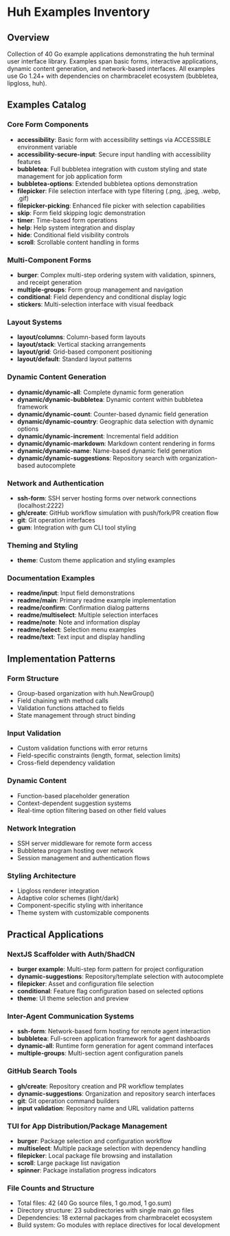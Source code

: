 # Huh Examples Inventory

## Overview
Collection of 40 Go example applications demonstrating the huh terminal user interface library. Examples span basic forms, interactive applications, dynamic content generation, and network-based interfaces. All examples use Go 1.24+ with dependencies on charmbracelet ecosystem (bubbletea, lipgloss, huh).

## Examples Catalog

### Core Form Components
- **accessibility**: Basic form with accessibility settings via ACCESSIBLE environment variable
- **accessibility-secure-input**: Secure input handling with accessibility features
- **bubbletea**: Full bubbletea integration with custom styling and state management for job application form
- **bubbletea-options**: Extended bubbletea options demonstration
- **filepicker**: File selection interface with type filtering (.png, .jpeg, .webp, .gif)
- **filepicker-picking**: Enhanced file picker with selection capabilities
- **skip**: Form field skipping logic demonstration
- **timer**: Time-based form operations
- **help**: Help system integration and display
- **hide**: Conditional field visibility controls
- **scroll**: Scrollable content handling in forms

### Multi-Component Forms
- **burger**: Complex multi-step ordering system with validation, spinners, and receipt generation
- **multiple-groups**: Form group management and navigation
- **conditional**: Field dependency and conditional display logic
- **stickers**: Multi-selection interface with visual feedback

### Layout Systems
- **layout/columns**: Column-based form layouts
- **layout/stack**: Vertical stacking arrangements
- **layout/grid**: Grid-based component positioning
- **layout/default**: Standard layout patterns

### Dynamic Content Generation
- **dynamic/dynamic-all**: Complete dynamic form generation
- **dynamic/dynamic-bubbletea**: Dynamic content within bubbletea framework
- **dynamic/dynamic-count**: Counter-based dynamic field generation
- **dynamic/dynamic-country**: Geographic data selection with dynamic options
- **dynamic/dynamic-increment**: Incremental field addition
- **dynamic/dynamic-markdown**: Markdown content rendering in forms
- **dynamic/dynamic-name**: Name-based dynamic field generation
- **dynamic/dynamic-suggestions**: Repository search with organization-based autocomplete

### Network and Authentication
- **ssh-form**: SSH server hosting forms over network connections (localhost:2222)
- **gh/create**: GitHub workflow simulation with push/fork/PR creation flow
- **git**: Git operation interfaces
- **gum**: Integration with gum CLI tool styling

### Theming and Styling
- **theme**: Custom theme application and styling examples

### Documentation Examples
- **readme/input**: Input field demonstrations
- **readme/main**: Primary readme example implementation
- **readme/confirm**: Confirmation dialog patterns
- **readme/multiselect**: Multiple selection interfaces
- **readme/note**: Note and information display
- **readme/select**: Selection menu examples
- **readme/text**: Text input and display handling

## Implementation Patterns

### Form Structure
- Group-based organization with huh.NewGroup()
- Field chaining with method calls
- Validation functions attached to fields
- State management through struct binding

### Input Validation
- Custom validation functions with error returns
- Field-specific constraints (length, format, selection limits)
- Cross-field dependency validation

### Dynamic Content
- Function-based placeholder generation
- Context-dependent suggestion systems
- Real-time option filtering based on other field values

### Network Integration
- SSH server middleware for remote form access
- Bubbletea program hosting over network
- Session management and authentication flows

### Styling Architecture
- Lipgloss renderer integration
- Adaptive color schemes (light/dark)
- Component-specific styling with inheritance
- Theme system with customizable components

## Practical Applications

### NextJS Scaffolder with Auth/ShadCN
- **burger example**: Multi-step form pattern for project configuration
- **dynamic-suggestions**: Repository/template selection with autocomplete
- **filepicker**: Asset and configuration file selection
- **conditional**: Feature flag configuration based on selected options
- **theme**: UI theme selection and preview

### Inter-Agent Communication Systems
- **ssh-form**: Network-based form hosting for remote agent interaction
- **bubbletea**: Full-screen application framework for agent dashboards
- **dynamic-all**: Runtime form generation for agent command interfaces
- **multiple-groups**: Multi-section agent configuration panels

### GitHub Search Tools
- **gh/create**: Repository creation and PR workflow templates
- **dynamic-suggestions**: Organization and repository search interfaces
- **git**: Git operation command builders
- **input validation**: Repository name and URL validation patterns

### TUI for App Distribution/Package Management
- **burger**: Package selection and configuration workflow
- **multiselect**: Multiple package selection with dependency handling
- **filepicker**: Local package file browsing and installation
- **scroll**: Large package list navigation
- **spinner**: Package installation progress indicators

### File Counts and Structure
- Total files: 42 (40 Go source files, 1 go.mod, 1 go.sum)
- Directory structure: 23 subdirectories with single main.go files
- Dependencies: 18 external packages from charmbracelet ecosystem
- Build system: Go modules with replace directives for local development